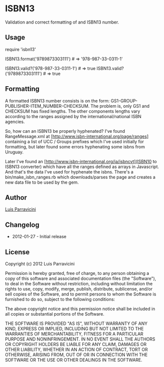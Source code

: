 # ISBN13

Validation and correct formatting of and ISBN13 number.

## Usage

  require 'isbn13'

  ISBN13.format('9789873303111') # => '978-987-33-0311-1'

  ISBN13.valid?('978-987-33-0311-1') # => true
  ISBN13.valid?('9789873303111') # => true


## Formatting

A formatted ISBN13 number consists is on the form: GS1-GROUP-PUBLISHER-ITEM_NUMBER-CHECKSUM. The problem is, only GS1 and CHECKSUM has fixed lengths. The other components lengths vary according to the ranges assigned by the international/national ISBN agencies.

So, how can an ISBN13 be properly hyphenated? I've found RangeMessage.xml at [http://www.isbn-international.org/page/ranges] containing a list of UCC / Groups prefixes which I've used initially for formatting, but later found some errors hyphenating some isbns from Uruguay.

Later I've found an [http://www.isbn-international.org/ia/isbncvt](ISBN10 to ISBN13 converter) which have all the ranges defined as arrays in Javascript. And that's the data I've used for hyphenate the isbns. There's a bin/make_isbn_ranges.rb which downloads/parses the page and creates a new data file to be used by the gem.


## Author

[Luis Parravicini](mailto:lparravi@gmail.com)

## Changelog

* 2012-01-27 - Initial release

## License

Copyright (c) 2012 Luis Parravicini

Permission is hereby granted, free of charge, to any person obtaining a copy of
this software and associated documentation files (the "Software"), to deal in
the Software without restriction, including without limitation the rights to
use, copy, modify, merge, publish, distribute, sublicense, and/or sell copies of
the Software, and to permit persons to whom the Software is furnished to do so,
subject to the following conditions:

The above copyright notice and this permission notice shall be included in all
copies or substantial portions of the Software.

THE SOFTWARE IS PROVIDED "AS IS", WITHOUT WARRANTY OF ANY KIND, EXPRESS OR
IMPLIED, INCLUDING BUT NOT LIMITED TO THE WARRANTIES OF MERCHANTABILITY, FITNESS
FOR A PARTICULAR PURPOSE AND NONINFRINGEMENT. IN NO EVENT SHALL THE AUTHORS OR
COPYRIGHT HOLDERS BE LIABLE FOR ANY CLAIM, DAMAGES OR OTHER LIABILITY, WHETHER
IN AN ACTION OF CONTRACT, TORT OR OTHERWISE, ARISING FROM, OUT OF OR IN
CONNECTION WITH THE SOFTWARE OR THE USE OR OTHER DEALINGS IN THE SOFTWARE.
